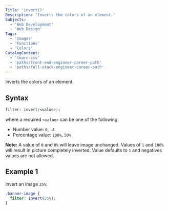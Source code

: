 ```yaml
---
Title: 'invert()'
Description: 'Inverts the colors of an element.'
Subjects:
  - 'Web Development'
  - 'Web Design'
Tags:
  - 'Images'
  - 'Functions'
  - 'Colors'
CatalogContent:
  - 'learn-css'
  - 'paths/front-end-engineer-career-path'
  - 'paths/full-stack-engineer-career-path'
---
```


Inverts the colors of an element.

## Syntax

```css
filter: invert(<value>);
```

where a required `<value>` can be one of the following:

- Number value: `0`, `.4`
- Percentage value: `100%`, `50%`

**Note:** A value of `0` and `0%` will leave image unchanged. Values of `1` and `100%` will result in picture completely inverted. Value defaults to `1` and negatives values are not allowed.

## Example 1

Invert an image `25%`:

```css
.banner-image {
  filter: invert(25%);
}
```

